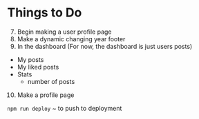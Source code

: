 # Things to Do

7. Begin making a user profile page
8. Make a dynamic changing year footer 
9. In the dashboard (For now, the dashboard is just users posts)
- My posts
- My liked posts
- Stats
    - number of posts
10. Make a profile page

`npm run deploy` ~ to push to deployment




